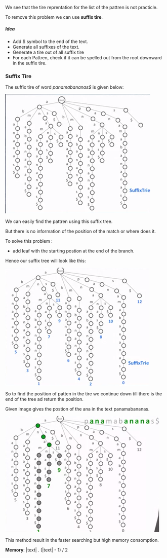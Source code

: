 
We see that the tire reprentation for the list of the pattren is not practicle.

To remove this problem we can use **suffix tire**.

##### Idea

- Add $ symbol to the end of the text.
- Generate all suffixes of the text.
- Generate a tire out of all suffix tire
- For each Pattren, check if it can be spelled out from the root downward in the suffix tire.

### Suffix Tire

The suffix tire of word *panamabananas$* is given below:

![Suffix Tire](images/suffix_tire.png)

We can easily find the pattren using this suffix tree.

But there is no information of the position of the match or where does it.

To solve this problem :
- add leaf with the starting postion at the end of the branch.

Hence our suffix tree will look like this:

![Regenerated Suffix Tree](images/index_suffix_tree.png)

So to find the position of patten in the tire we continue down till there is the end of the tree ad return the position.

Given image gives the postion of the ana in the text panamabananas.

![Ana](images/finding_ana.png)


This method result in the faster searching but high memory consomption.

**Memory**: |text| . (|text| - 1) / 2